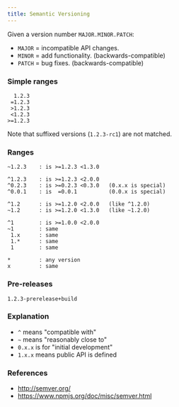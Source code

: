```yaml
---
title: Semantic Versioning
---
```


Given a version number `MAJOR.MINOR.PATCH`:

 * `MAJOR` = incompatible API changes.
 * `MINOR` = add functionality. (backwards-compatible)
 * `PATCH` = bug fixes. (backwards-compatible)

### Simple ranges

      1.2.3
     =1.2.3
     >1.2.3
     <1.2.3
    >=1.2.3

Note that suffixed versions (`1.2.3-rc1`) are not matched.

### Ranges

    ~1.2.3    : is >=1.2.3 <1.3.0

    ^1.2.3    : is >=1.2.3 <2.0.0
    ^0.2.3    : is >=0.2.3 <0.3.0   (0.x.x is special)
    ^0.0.1    : is  =0.0.1          (0.0.x is special)

    ^1.2      : is >=1.2.0 <2.0.0   (like ^1.2.0)
    ~1.2      : is >=1.2.0 <1.3.0   (like ~1.2.0)

    ^1        : is >=1.0.0 <2.0.0
    ~1        : same
     1.x      : same
     1.*      : same
     1        : same

    *         : any version
    x         : same

### Pre-releases

    1.2.3-prerelease+build

### Explanation

 * `^` means "compatible with"
 * `~` means "reasonably close to"
 * `0.x.x` is for "initial development"
 * `1.x.x` means public API is defined

### References

 * http://semver.org/
 * https://www.npmjs.org/doc/misc/semver.html
